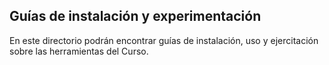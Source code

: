 ## Guías de instalación y experimentación

En este directorio podrán encontrar guías de instalación, uso y ejercitación sobre las herramientas del Curso.
